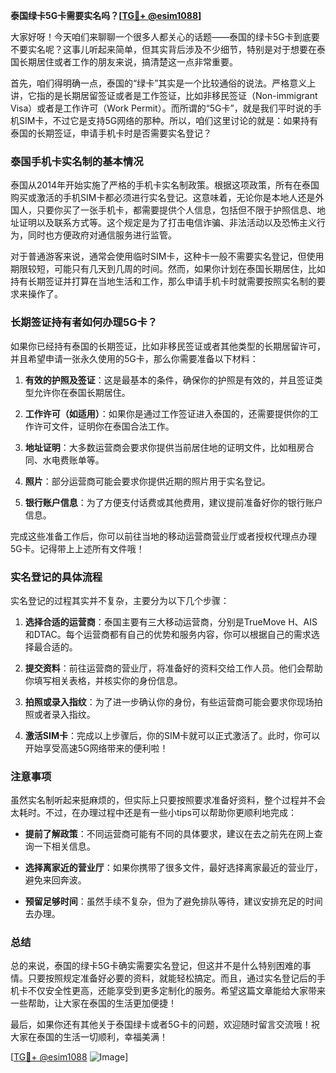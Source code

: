 **泰国绿卡5G卡需要实名吗？[[TG💪+ @esim1088](https://t.me/s/esim1088)]**

大家好呀！今天咱们来聊聊一个很多人都关心的话题——泰国的绿卡5G卡到底要不要实名呢？这事儿听起来简单，但其实背后涉及不少细节，特别是对于想要在泰国长期居住或者工作的朋友来说，搞清楚这一点非常重要。

首先，咱们得明确一点，泰国的“绿卡”其实是一个比较通俗的说法。严格意义上讲，它指的是长期居留签证或者是工作签证，比如非移民签证（Non-immigrant Visa）或者是工作许可（Work Permit）。而所谓的“5G卡”，就是我们平时说的手机SIM卡，不过它是支持5G网络的那种。所以，咱们这里讨论的就是：如果持有泰国的长期签证，申请手机卡时是否需要实名登记？

### 泰国手机卡实名制的基本情况

泰国从2014年开始实施了严格的手机卡实名制政策。根据这项政策，所有在泰国购买或激活的手机SIM卡都必须进行实名登记。这意味着，无论你是本地人还是外国人，只要你买了一张手机卡，都需要提供个人信息，包括但不限于护照信息、地址证明以及联系方式等。这个规定是为了打击电信诈骗、非法活动以及恐怖主义行为，同时也方便政府对通信服务进行监管。

对于普通游客来说，通常会使用临时SIM卡，这种卡一般不需要实名登记，但使用期限较短，可能只有几天到几周的时间。然而，如果你计划在泰国长期居住，比如持有长期签证并打算在当地生活和工作，那么申请手机卡时就需要按照实名制的要求来操作了。

### 长期签证持有者如何办理5G卡？

如果你已经持有泰国的长期签证，比如非移民签证或者其他类型的长期居留许可，并且希望申请一张永久使用的5G卡，那么你需要准备以下材料：

1. **有效的护照及签证**：这是最基本的条件，确保你的护照是有效的，并且签证类型允许你在泰国长期居住。
   
2. **工作许可（如适用）**：如果你是通过工作签证进入泰国的，还需要提供你的工作许可文件，证明你在泰国合法工作。

3. **地址证明**：大多数运营商会要求你提供当前居住地的证明文件，比如租房合同、水电费账单等。

4. **照片**：部分运营商可能会要求你提供近期的照片用于实名登记。

5. **银行账户信息**：为了方便支付话费或其他费用，建议提前准备好你的银行账户信息。

完成这些准备工作后，你可以前往当地的移动运营商营业厅或者授权代理点办理5G卡。记得带上上述所有文件哦！

### 实名登记的具体流程

实名登记的过程其实并不复杂，主要分为以下几个步骤：

1. **选择合适的运营商**：泰国主要有三大移动运营商，分别是TrueMove H、AIS和DTAC。每个运营商都有自己的优势和服务内容，你可以根据自己的需求选择最合适的。

2. **提交资料**：前往运营商的营业厅，将准备好的资料交给工作人员。他们会帮助你填写相关表格，并核实你的身份信息。

3. **拍照或录入指纹**：为了进一步确认你的身份，有些运营商可能会要求你现场拍照或者录入指纹。

4. **激活SIM卡**：完成以上步骤后，你的SIM卡就可以正式激活了。此时，你可以开始享受高速5G网络带来的便利啦！

### 注意事项

虽然实名制听起来挺麻烦的，但实际上只要按照要求准备好资料，整个过程并不会太耗时。不过，在办理过程中还是有一些小tips可以帮助你更顺利地完成：

- **提前了解政策**：不同运营商可能有不同的具体要求，建议在去之前先在网上查询一下相关信息。
  
- **选择离家近的营业厅**：如果你携带了很多文件，最好选择离家最近的营业厅，避免来回奔波。

- **预留足够时间**：虽然手续不复杂，但为了避免排队等待，建议安排充足的时间去办理。

### 总结

总的来说，泰国的绿卡5G卡确实需要实名登记，但这并不是什么特别困难的事情。只要按照规定准备好必要的资料，就能轻松搞定。而且，通过实名登记后的手机卡不仅安全性更高，还能享受到更多定制化的服务。希望这篇文章能给大家带来一些帮助，让大家在泰国的生活更加便捷！

最后，如果你还有其他关于泰国绿卡或者5G卡的问题，欢迎随时留言交流哦！祝大家在泰国的生活一切顺利，幸福美满！

[[TG💪+ @esim1088](https://t.me/s/esim1088) ![Image](https://i.postimg.cc/4NQfJmqS/Snipaste-2025-05-13-00-14-12.png)]